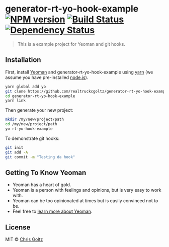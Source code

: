 # generator-rt-yo-hook-example [![NPM version][npm-image]][npm-url] [![Build Status][travis-image]][travis-url] [![Dependency Status][daviddm-image]][daviddm-url]
> This is a example project for Yeoman and git hooks.

## Installation

First, install [Yeoman](http://yeoman.io) and generator-rt-yo-hook-example using [yarn](https://yarnpkg.com) (we assume you have pre-installed [node.js](https://nodejs.org/)).

```bash
yarn global add yo
git clone https://github.com/realtruckcgoltz/generator-rt-yo-hook-example.git
cd generator-rt-yo-hook-example
yarn link
```

Then generate your new project:

```bash
mkdir /my/new/project/path
cd /my/new/project/path
yo rt-yo-hook-example
```

To demonstrate git hooks:

```bash
git init
git add -A
git commit -m "Testing da hook"
```

## Getting To Know Yeoman

 * Yeoman has a heart of gold.
 * Yeoman is a person with feelings and opinions, but is very easy to work with.
 * Yeoman can be too opinionated at times but is easily convinced not to be.
 * Feel free to [learn more about Yeoman](http://yeoman.io/).

## License

MIT © [Chris Goltz]()


[npm-image]: https://badge.fury.io/js/generator-rt-yo-hook-example.svg
[npm-url]: https://npmjs.org/package/generator-rt-yo-hook-example
[travis-image]: https://travis-ci.org/realtruckcgoltz/generator-rt-yo-hook-example.svg?branch=master
[travis-url]: https://travis-ci.org/realtruckcgoltz/generator-rt-yo-hook-example
[daviddm-image]: https://david-dm.org/realtruckcgoltz/generator-rt-yo-hook-example.svg?theme=shields.io
[daviddm-url]: https://david-dm.org/realtruckcgoltz/generator-rt-yo-hook-example

